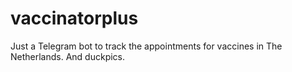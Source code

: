 # vaccinatorplus

Just a Telegram bot to track the appointments for vaccines in The Netherlands. And duckpics.
